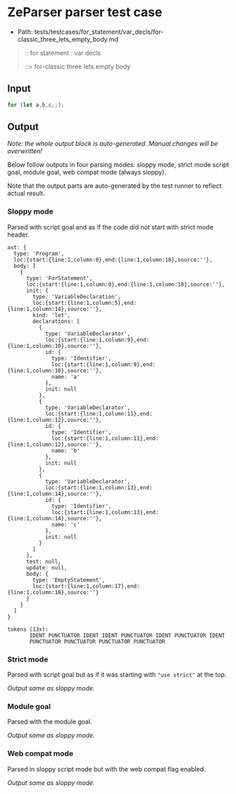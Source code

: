 # ZeParser parser test case

- Path: tests/testcases/for_statement/var_decls/for-classic_three_lets_empty_body.md

> :: for statement : var decls
>
> ::> for-classic three lets empty body

## Input

`````js
for (let a,b,c;;);
`````

## Output

_Note: the whole output block is auto-generated. Manual changes will be overwritten!_

Below follow outputs in four parsing modes: sloppy mode, strict mode script goal, module goal, web compat mode (always sloppy).

Note that the output parts are auto-generated by the test runner to reflect actual result.

### Sloppy mode

Parsed with script goal and as if the code did not start with strict mode header.

`````
ast: {
  type: 'Program',
  loc:{start:{line:1,column:0},end:{line:1,column:18},source:''},
  body: [
    {
      type: 'ForStatement',
      loc:{start:{line:1,column:0},end:{line:1,column:18},source:''},
      init: {
        type: 'VariableDeclaration',
        loc:{start:{line:1,column:5},end:{line:1,column:14},source:''},
        kind: 'let',
        declarations: [
          {
            type: 'VariableDeclarator',
            loc:{start:{line:1,column:9},end:{line:1,column:10},source:''},
            id: {
              type: 'Identifier',
              loc:{start:{line:1,column:9},end:{line:1,column:10},source:''},
              name: 'a'
            },
            init: null
          },
          {
            type: 'VariableDeclarator',
            loc:{start:{line:1,column:11},end:{line:1,column:12},source:''},
            id: {
              type: 'Identifier',
              loc:{start:{line:1,column:11},end:{line:1,column:12},source:''},
              name: 'b'
            },
            init: null
          },
          {
            type: 'VariableDeclarator',
            loc:{start:{line:1,column:13},end:{line:1,column:14},source:''},
            id: {
              type: 'Identifier',
              loc:{start:{line:1,column:13},end:{line:1,column:14},source:''},
              name: 'c'
            },
            init: null
          }
        ]
      },
      test: null,
      update: null,
      body: {
        type: 'EmptyStatement',
        loc:{start:{line:1,column:17},end:{line:1,column:18},source:''}
      }
    }
  ]
}

tokens (13x):
       IDENT PUNCTUATOR IDENT IDENT PUNCTUATOR IDENT PUNCTUATOR IDENT
       PUNCTUATOR PUNCTUATOR PUNCTUATOR PUNCTUATOR
`````

### Strict mode

Parsed with script goal but as if it was starting with `"use strict"` at the top.

_Output same as sloppy mode._

### Module goal

Parsed with the module goal.

_Output same as sloppy mode._

### Web compat mode

Parsed in sloppy script mode but with the web compat flag enabled.

_Output same as sloppy mode._
